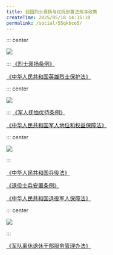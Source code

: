 ```yaml
---
title: 我国烈士褒扬与优抚安置法规与政策
createTime: 2025/05/18 14:35:10
permalink: /social/55qkbco5/
---
```

::: center

![](/number/2-1.png)

:::
[《烈士褒扬条例》](https://law.iglooblog.top/council/3.1.html)

[《中华人民共和国英雄烈士保护法》](https://law.iglooblog.top/administrative/4.1.html)

::: center

![](/number/2-2.png)

:::
[《军人抚恤优待条例》](https://law.iglooblog.top/council/3.2.html)

[《中华人民共和国军人地位和权益保障法》](https://law.iglooblog.top/administrative/4.2.html)

::: center

![](/number/2-3.png)

:::

[《中华人民共和国兵役法》](https://law.iglooblog.top/administrative/4.3.html)

[《退役士兵安置条例》](https://law.iglooblog.top/council/3.3.html)

[《中华人民共和国退役军人保障法》](https://law.iglooblog.top/administrative/4.4.html)

::: center

![](/number/2-4.png)

:::

[《军队离休退休干部服务管理办法》](https://law.iglooblog.top/department/0.2.html)

